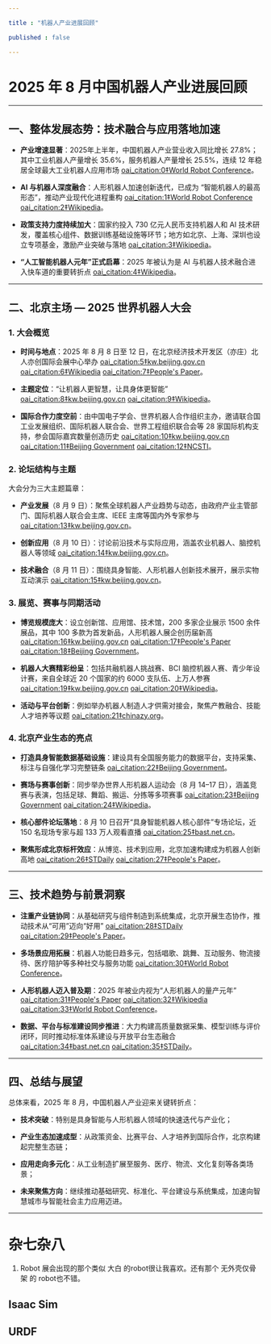 ```yaml
---

title : "机器人产业进展回顾"

published : false

---
```


# 2025 年 8 月中国机器人产业进展回顾



---

## 一、整体发展态势：技术融合与应用落地加速

- **产业增速显著**：2025年上半年，中国机器人产业营业收入同比增长 27.8%；其中工业机器人产量增长 35.6%，服务机器人产量增长 25.5%，连续 12 年稳居全球最大工业机器人应用市场  [oai_citation:0‡World Robot Conference](https://www.worldrobotconference.com/news/latestnews/3126.html?utm_source=chatgpt.com)。

- **AI 与机器人深度融合**：人形机器人加速创新迭代，已成为 “智能机器人的最高形态”，推动产业现代化进程重构  [oai_citation:1‡World Robot Conference](https://www.worldrobotconference.com/news/latestnews/3126.html?utm_source=chatgpt.com) [oai_citation:2‡Wikipedia](https://zh.wikipedia.org/wiki/%E4%BA%BA%E5%B7%A5%E6%99%BA%E8%83%BD%E5%8F%B2?utm_source=chatgpt.com)。

- **政策支持力度持续加大**：国家约投入 730 亿元人民币支持机器人和 AI 技术研发，覆盖核心组件、数据训练基础设施等环节；地方如北京、上海、深圳也设立专项基金，激励产业突破与落地  [oai_citation:3‡Wikipedia](https://zh.wikipedia.org/wiki/%E4%BA%BA%E5%B7%A5%E6%99%BA%E8%83%BD%E5%8F%B2?utm_source=chatgpt.com)。

- **“人工智能机器人元年”正式启幕**：2025 年被认为是 AI 与机器人技术融合进入快车道的重要转折点  [oai_citation:4‡Wikipedia](https://zh.wikipedia.org/wiki/%E4%BA%BA%E5%B7%A5%E6%99%BA%E8%83%BD%E5%8F%B2?utm_source=chatgpt.com)。

---

## 二、北京主场 — 2025 世界机器人大会

### 1. 大会概览

- **时间与地点**：2025 年 8 月 8 日至 12 日，在北京经济技术开发区（亦庄）北人亦创国际会展中心举办  [oai_citation:5‡kw.beijing.gov.cn](https://kw.beijing.gov.cn/xwdt/kcyx/kcyxkchd/202508/t20250804_4165408.html?utm_source=chatgpt.com) [oai_citation:6‡Wikipedia](https://zh.wikipedia.org/wiki/%E4%B8%96%E7%95%8C%E6%9C%BA%E5%99%A8%E4%BA%BA%E5%A4%A7%E4%BC%9A?utm_source=chatgpt.com) [oai_citation:7‡People's Paper](https://paper.people.com.cn/zgcsb/pc/content/202508/11/content_30094991.html?utm_source=chatgpt.com)。

- **主题定位**：“让机器人更智慧，让具身体更智能”  [oai_citation:8‡kw.beijing.gov.cn](https://kw.beijing.gov.cn/xwdt/kcyx/kcyxkchd/202508/t20250804_4165408.html?utm_source=chatgpt.com) [oai_citation:9‡Wikipedia](https://zh.wikipedia.org/wiki/%E4%B8%96%E7%95%8C%E6%9C%BA%E5%99%A8%E4%BA%BA%E5%A4%A7%E4%BC%9A?utm_source=chatgpt.com)。

- **国际合作力度空前**：由中国电子学会、世界机器人合作组织主办，邀请联合国工业发展组织、国际机器人联合会、世界工程组织联合会等 28 家国际机构支持，参会国际嘉宾数量创造历史  [oai_citation:10‡kw.beijing.gov.cn](https://kw.beijing.gov.cn/xwdt/kcyx/kcyxkchd/202508/t20250804_4165408.html?utm_source=chatgpt.com) [oai_citation:11‡Beijing Government](https://www.beijing.gov.cn/ywdt/gzdt/202508/t20250806_4167417.html?utm_source=chatgpt.com) [oai_citation:12‡NCSTI](https://www.ncsti.gov.cn/kjdt/scyq/bjjjjskfq/jkdt/202505/t20250508_204126.html?utm_source=chatgpt.com)。

### 2. 论坛结构与主题

大会分为三大主题篇章：

- **产业发展**（8 月 9 日）：聚焦全球机器人产业趋势与动态，由政府产业主管部门、国际机器人联合会主席、IEEE 主席等国内外专家参与  [oai_citation:13‡kw.beijing.gov.cn](https://kw.beijing.gov.cn/xwdt/kcyx/kcyxkchd/202508/t20250804_4165408.html?utm_source=chatgpt.com)。

- **创新应用**（8 月 10 日）：讨论前沿技术与实际应用，涵盖农业机器人、脑控机器人等领域  [oai_citation:14‡kw.beijing.gov.cn](https://kw.beijing.gov.cn/xwdt/kcyx/kcyxkchd/202508/t20250804_4165408.html?utm_source=chatgpt.com)。

- **技术融合**（8 月 11 日）：围绕具身智能、人形机器人创新技术展开，展示实物互动演示  [oai_citation:15‡kw.beijing.gov.cn](https://kw.beijing.gov.cn/xwdt/kcyx/kcyxkchd/202508/t20250804_4165408.html?utm_source=chatgpt.com)。

### 3. 展览、赛事与同期活动

- **博览规模庞大**：设立创新馆、应用馆、技术馆，200 多家企业展示 1500 余件展品，其中 100 多款为首发新品，人形机器人展企创历届新高  [oai_citation:16‡kw.beijing.gov.cn](https://kw.beijing.gov.cn/xwdt/kcyx/kcyxkchd/202508/t20250804_4165408.html?utm_source=chatgpt.com) [oai_citation:17‡People's Paper](https://paper.people.com.cn/zgcsb/pc/content/202508/11/content_30094991.html?utm_source=chatgpt.com) [oai_citation:18‡Beijing Government](https://www.beijing.gov.cn/ywdt/gzdt/202508/t20250806_4167417.html?utm_source=chatgpt.com)。

- **机器人大赛精彩纷呈**：包括共融机器人挑战赛、BCI 脑控机器人赛、青少年设计赛，来自全球近 20 个国家的约 6000 支队伍、上万人参赛  [oai_citation:19‡kw.beijing.gov.cn](https://kw.beijing.gov.cn/xwdt/kcyx/kcyxkchd/202508/t20250804_4165408.html?utm_source=chatgpt.com) [oai_citation:20‡Wikipedia](https://zh.wikipedia.org/wiki/%E4%B8%96%E7%95%8C%E6%9C%BA%E5%99%A8%E4%BA%BA%E5%A4%A7%E4%BC%9A?utm_source=chatgpt.com)。

- **活动与平台创新**：例如举办机器人制造人才供需对接会，聚焦产教融合、技能人才培养等议题  [oai_citation:21‡chinazy.org](https://www.chinazy.org/info/1042/20158.htm?utm_source=chatgpt.com)。

### 4. 北京产业生态的亮点

- **打造具身智能数据基础设施**：建设具有全国服务能力的数据平台，支持采集、标注与自强化学习完整链条  [oai_citation:22‡Beijing Government](https://www.beijing.gov.cn/ywdt/gzdt/202507/t20250721_4153189.html?utm_source=chatgpt.com)。

- **赛场与赛事创新**：同步举办世界人形机器人运动会（8 月 14–17 日），涵盖竞赛与表演，包括足球、舞蹈、搬运、分拣等多项赛事  [oai_citation:23‡Beijing Government](https://www.beijing.gov.cn/ywdt/gzdt/202507/t20250721_4153189.html?utm_source=chatgpt.com) [oai_citation:24‡Wikipedia](https://en.wikipedia.org/wiki/World_Humanoid_Robot_Games?utm_source=chatgpt.com)。

- **核心部件论坛落地**：8 月 10 日召开“具身智能机器人核心部件”专场论坛，近 150 名现场专家与超 133 万人观看直播  [oai_citation:25‡bast.net.cn](https://www.bast.net.cn/art/2025/8/12/art_31265_28936.html?utm_source=chatgpt.com)。

- **聚焦形成北京标杆效应**：从博览、技术到应用，北京加速构建成为机器人创新高地  [oai_citation:26‡STDaily](https://www.stdaily.com/web/gdxw/2025-08/08/content_382755.html?utm_source=chatgpt.com) [oai_citation:27‡People's Paper](https://paper.people.com.cn/zgcsb/pc/content/202508/11/content_30094991.html?utm_source=chatgpt.com)。

---

## 三、技术趋势与前景洞察

- **注重产业链协同**：从基础研究与组件制造到系统集成，北京开展生态协作，推动技术从“可用”迈向“好用”  [oai_citation:28‡STDaily](https://www.stdaily.com/web/gdxw/2025-08/08/content_382755.html?utm_source=chatgpt.com) [oai_citation:29‡People's Paper](https://paper.people.com.cn/zgcsb/pc/content/202508/11/content_30094991.html?utm_source=chatgpt.com)。

- **多场景应用拓展**：机器人功能日趋多元，包括唱歌、跳舞、互动服务、物流接待、医疗陪护等多种社交与服务功能  [oai_citation:30‡World Robot Conference](https://www.worldrobotconference.com/news/latestnews/3126.html?utm_source=chatgpt.com)。

- **人形机器人迈入普及期**：2025 年被业内视为“人形机器人的量产元年”  [oai_citation:31‡People's Paper](https://paper.people.com.cn/zgcsb/pc/content/202508/11/content_30094991.html?utm_source=chatgpt.com) [oai_citation:32‡Wikipedia](https://zh.wikipedia.org/wiki/%E6%9C%BA%E5%99%A8%E4%BA%BA?utm_source=chatgpt.com) [oai_citation:33‡World Robot Conference](https://www.worldrobotconference.com/news/latestnews/3126.html?utm_source=chatgpt.com)。

- **数据、平台与标准建设同步推进**：大力构建高质量数据采集、模型训练与评价闭环，同时推动标准体系建设与开放平台生态融合  [oai_citation:34‡bast.net.cn](https://www.bast.net.cn/art/2025/8/12/art_31265_28936.html?utm_source=chatgpt.com) [oai_citation:35‡STDaily](https://www.stdaily.com/web/gdxw/2025-08/08/content_382755.html?utm_source=chatgpt.com)。

---

## 四、总结与展望

总体来看，2025 年 8 月，中国机器人产业迎来关键转折点：

- **技术突破**：特别是具身智能与人形机器人领域的快速迭代与产业化；

- **产业生态加速成型**：从政策资金、比赛平台、人才培养到国际合作，北京构建起完整生态链；

- **应用走向多元化**：从工业制造扩展至服务、医疗、物流、文化复刻等各类场景；

- **未来聚焦方向**：继续推动基础研究、标准化、平台建设与系统集成，加速向智慧城市与智能社会主力应用迈进。

---


















# 杂七杂八

1. Robot 展会出现的那个类似 大白 的robot很让我喜欢。还有那个 无外壳仅骨架 的 robot也不错。




## Isaac Sim


## URDF